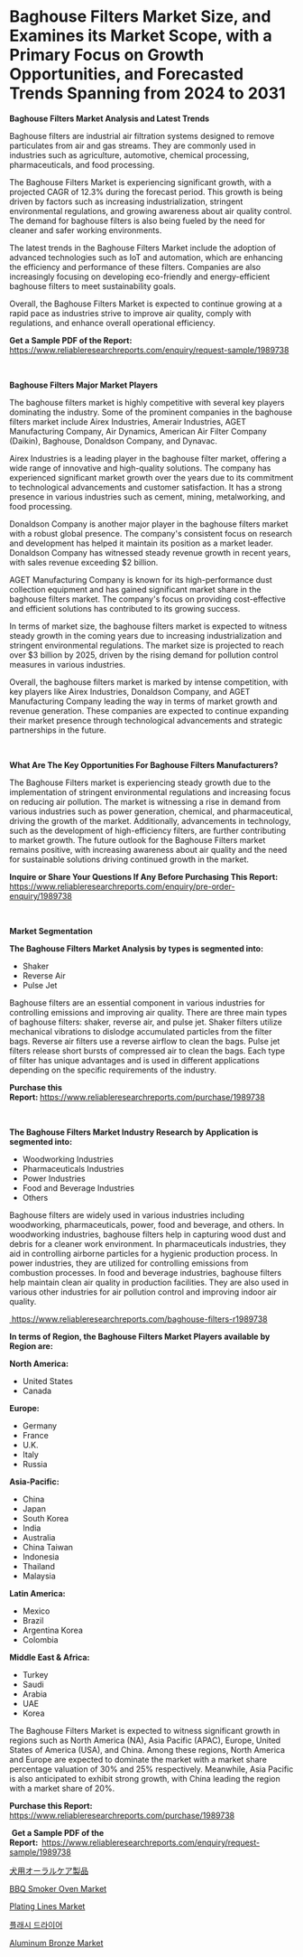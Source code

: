 <p><h1>Baghouse Filters Market Size, and Examines its Market Scope, with a Primary Focus on Growth Opportunities, and Forecasted Trends Spanning from 2024 to 2031</h1></p><p><strong>Baghouse Filters Market Analysis and Latest Trends</strong></p>
<p><p>Baghouse filters are industrial air filtration systems designed to remove particulates from air and gas streams. They are commonly used in industries such as agriculture, automotive, chemical processing, pharmaceuticals, and food processing.</p><p>The Baghouse Filters Market is experiencing significant growth, with a projected CAGR of 12.3% during the forecast period. This growth is being driven by factors such as increasing industrialization, stringent environmental regulations, and growing awareness about air quality control. The demand for baghouse filters is also being fueled by the need for cleaner and safer working environments.</p><p>The latest trends in the Baghouse Filters Market include the adoption of advanced technologies such as IoT and automation, which are enhancing the efficiency and performance of these filters. Companies are also increasingly focusing on developing eco-friendly and energy-efficient baghouse filters to meet sustainability goals.</p><p>Overall, the Baghouse Filters Market is expected to continue growing at a rapid pace as industries strive to improve air quality, comply with regulations, and enhance overall operational efficiency.</p></p>
<p><strong>Get a Sample PDF of the Report:&nbsp;</strong> <a href="https://www.reliableresearchreports.com/enquiry/request-sample/1989738">https://www.reliableresearchreports.com/enquiry/request-sample/1989738</a></p>
<p>&nbsp;</p>
<p><strong>Baghouse Filters Major Market Players</strong></p>
<p><p>The baghouse filters market is highly competitive with several key players dominating the industry. Some of the prominent companies in the baghouse filters market include Airex Industries, Amerair Industries, AGET Manufacturing Company, Air Dynamics, American Air Filter Company (Daikin), Baghouse, Donaldson Company, and Dynavac.</p><p>Airex Industries is a leading player in the baghouse filter market, offering a wide range of innovative and high-quality solutions. The company has experienced significant market growth over the years due to its commitment to technological advancements and customer satisfaction. It has a strong presence in various industries such as cement, mining, metalworking, and food processing.</p><p>Donaldson Company is another major player in the baghouse filters market with a robust global presence. The company's consistent focus on research and development has helped it maintain its position as a market leader. Donaldson Company has witnessed steady revenue growth in recent years, with sales revenue exceeding $2 billion.</p><p>AGET Manufacturing Company is known for its high-performance dust collection equipment and has gained significant market share in the baghouse filters market. The company's focus on providing cost-effective and efficient solutions has contributed to its growing success.</p><p>In terms of market size, the baghouse filters market is expected to witness steady growth in the coming years due to increasing industrialization and stringent environmental regulations. The market size is projected to reach over $3 billion by 2025, driven by the rising demand for pollution control measures in various industries.</p><p>Overall, the baghouse filters market is marked by intense competition, with key players like Airex Industries, Donaldson Company, and AGET Manufacturing Company leading the way in terms of market growth and revenue generation. These companies are expected to continue expanding their market presence through technological advancements and strategic partnerships in the future.</p></p>
<p>&nbsp;</p>
<p><strong>What Are The Key Opportunities For Baghouse Filters Manufacturers?</strong></p>
<p><p>The Baghouse Filters market is experiencing steady growth due to the implementation of stringent environmental regulations and increasing focus on reducing air pollution. The market is witnessing a rise in demand from various industries such as power generation, chemical, and pharmaceutical, driving the growth of the market. Additionally, advancements in technology, such as the development of high-efficiency filters, are further contributing to market growth. The future outlook for the Baghouse Filters market remains positive, with increasing awareness about air quality and the need for sustainable solutions driving continued growth in the market.</p></p>
<p><strong>Inquire or Share Your Questions If Any Before Purchasing This Report:</strong> <a href="https://www.reliableresearchreports.com/enquiry/pre-order-enquiry/1989738">https://www.reliableresearchreports.com/enquiry/pre-order-enquiry/1989738</a></p>
<p>&nbsp;</p>
<p><strong>Market Segmentation</strong></p>
<p><strong>The Baghouse Filters Market Analysis by types is segmented into:</strong></p>
<p><ul><li>Shaker</li><li>Reverse Air</li><li>Pulse Jet</li></ul></p>
<p><p>Baghouse filters are an essential component in various industries for controlling emissions and improving air quality. There are three main types of baghouse filters: shaker, reverse air, and pulse jet. Shaker filters utilize mechanical vibrations to dislodge accumulated particles from the filter bags. Reverse air filters use a reverse airflow to clean the bags. Pulse jet filters release short bursts of compressed air to clean the bags. Each type of filter has unique advantages and is used in different applications depending on the specific requirements of the industry.</p></p>
<p><strong>Purchase this Report:&nbsp;</strong><a href="https://www.reliableresearchreports.com/purchase/1989738">https://www.reliableresearchreports.com/purchase/1989738</a></p>
<p>&nbsp;</p>
<p><strong>The Baghouse Filters Market Industry Research by Application is segmented into:</strong></p>
<p><ul><li>Woodworking Industries</li><li>Pharmaceuticals Industries</li><li>Power Industries</li><li>Food and Beverage Industries</li><li>Others</li></ul></p>
<p><p>Baghouse filters are widely used in various industries including woodworking, pharmaceuticals, power, food and beverage, and others. In woodworking industries, baghouse filters help in capturing wood dust and debris for a cleaner work environment. In pharmaceuticals industries, they aid in controlling airborne particles for a hygienic production process. In power industries, they are utilized for controlling emissions from combustion processes. In food and beverage industries, baghouse filters help maintain clean air quality in production facilities. They are also used in various other industries for air pollution control and improving indoor air quality.</p></p>
<p><a href="https://www.reliableresearchreports.com/baghouse-filters-r1989738">&nbsp;https://www.reliableresearchreports.com/baghouse-filters-r1989738</a></p>
<p><strong>In terms of Region, the Baghouse Filters Market Players available by Region are:</strong></p>
<p>
    <p> <strong> North America: </strong>
        <ul>
            <li>United States</li>
            <li>Canada</li>
        </ul>
        </p> 
    <p> <strong> Europe: </strong>
        <ul>
            <li>Germany</li>
            <li>France</li>
            <li>U.K.</li>
            <li>Italy</li>
            <li>Russia</li>
        </ul>
        </p> 
    <p> <strong> Asia-Pacific: </strong>
        <ul>
            <li>China</li>
            <li>Japan</li>
            <li>South Korea</li>
            <li>India</li>
            <li>Australia</li>
            <li>China Taiwan</li>
            <li>Indonesia</li>
            <li>Thailand</li>
            <li>Malaysia</li>
        </ul>
        </p> 
    <p> <strong> Latin America: </strong>
        <ul>
            <li>Mexico</li>
            <li>Brazil</li>
            <li>Argentina Korea</li>
            <li>Colombia</li>
        </ul>
        </p> 
    <p> <strong> Middle East & Africa: </strong>
        <ul>
            <li>Turkey</li>
            <li>Saudi</li>
            <li>Arabia</li>
            <li>UAE</li>
            <li>Korea</li>
        </ul>
    </p>
    </p>
<p><p>The Baghouse Filters Market is expected to witness significant growth in regions such as North America (NA), Asia Pacific (APAC), Europe, United States of America (USA), and China. Among these regions, North America and Europe are expected to dominate the market with a market share percentage valuation of 30% and 25% respectively. Meanwhile, Asia Pacific is also anticipated to exhibit strong growth, with China leading the region with a market share of 20%.</p></p>
<p><strong>Purchase this Report: </strong><a href="https://www.reliableresearchreports.com/purchase/1989738">https://www.reliableresearchreports.com/purchase/1989738</a></p>
<p>&nbsp;<strong>Get a Sample PDF of the Report:&nbsp;&nbsp;</strong><a href="https://www.reliableresearchreports.com/enquiry/request-sample/1989738">https://www.reliableresearchreports.com/enquiry/request-sample/1989738</a></p>
<p><strong></strong></p>
<p><p><a href="https://github.com/vtbvgl20191192/Market-Research-Report-List-1/blob/main/434890633836.md">犬用オーラルケア製品</a></p><p><a href="https://github.com/YashRP12/Market-Research-Report-List-4/blob/main/bbq-smoker-oven-market.md">BBQ Smoker Oven Market</a></p><p><a href="https://issuu.com/reportprime-2/docs/plating-lines-market-size-2030.pptx">Plating Lines Market</a></p><p><a href="https://github.com/TrevorKruvalis5678/Market-Research-Report-List-1/blob/main/910727331104.md">플래시 드라이어</a></p><p><a href="https://issuu.com/reportprime-2/docs/aluminum-bronze-market-size-2030.pptx">Aluminum Bronze Market</a></p></p>